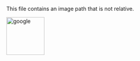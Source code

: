 <!-- >>>>>> BEGIN GENERATED FILE (resolve): SOURCE C:/Users/Burdette/Documents/GitHub/markdown_helper/test/resolve/templates/not_relative.md -->
This file contains an image path that is not relative.

<!-- >>>>>> BEGIN RESOLVED IMAGES: INPUT-LINE '![google](https://www.google.com/images/branding/googlelogo/2x/googlelogo_color_120x44dp.png | width=100)
' -->
<img src="https://www.google.com/images/branding/googlelogo/2x/googlelogo_color_120x44dp.png" alt="google" width="100">
<!-- <<<<<< END RESOLVED IMAGES: INPUT-LINE '![google](https://www.google.com/images/branding/googlelogo/2x/googlelogo_color_120x44dp.png | width=100)
' -->
<!-- <<<<<< END GENERATED FILE (resolve): SOURCE C:/Users/Burdette/Documents/GitHub/markdown_helper/test/resolve/templates/not_relative.md -->
